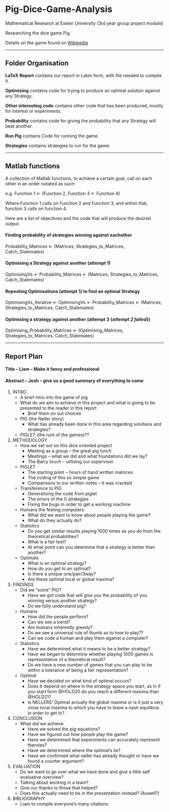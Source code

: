 # Pig-Dice-Game-Analysis


Mathematical Research at Exeter University (3rd year group project module)

Researching the dice game Pig.

Details on the game found on [Wikipedia](https://en.wikipedia.org/wiki/Pig_(dice_game))
________________________________________________________________________________

## Folder Organisation

**LaTeX Report** contains our report in Latex form, with file needed to compile it.

**Optimising** contains code for trying to produce an optimal solution against any Strategy.

**Other interesting code** contains other code that has been produced, mostly for interest or experiments.

**Probability** contains code for giving the probability that any Strategy will beat another.

**Run Pig** contains Code for running the game.

**Strategies** contains strategies to run for the game.
________________________________________________________________________________

## Matlab functions

A collection of Matlab functions, to achieve a certain goal, call on each other in an order notated as such:

e.g. Function 1 <- (Function 2, Function 3 <- Function 4)

Where Function 1 calls on Function 2 and Function 3, and within that, function 3 calls on function 4.

Here are a list of objectives and the code that will produce the desired output.

#### Finding probability of strategies winning against eachother
Probability_Matrices <- (Matrices, Strategies_to_Matrices, Catch_Stalemates)

#### Optimising a Strategy against another (attempt 1)
OptimisingVs <- Probability_Matrices <- (Matrices, Strategies_to_Matrices, Catch_Stalemates)

#### Repeating Optimisations (attempt 1) to find an optimal Strategy
OptimisingVs_Iterative <- OptimisingVs <- Probability_Matrices <- (Matrices, Strategies_to_Matrices, Catch_Stalemates)


#### Optimising a strategy against another (attempt 3 {_attempt 2 failed_})
Optimising_Probability_Matrices <- (Optimising_Matrices, Strategies_to_Matrices, Catch_Stalemates)
________________________________________________________________________________

## Report Plan

#### Title – Liam – Make it fancy and professional

#### Abstract – Josh – give us a good summary of everything to come

1. INTRO
    - A brief intro into the game of pig
    - What do we aim to achieve in this project and what is going to be presented to the reader in this report
        - Brief them on out choices
    - PIG (the Neller story)
        - What has already been done in this area regarding solutions and strategies?
    - PIGLET (the runt of the games)??
2. METHODOLOGY
    - How we set out on this dice oriented project
        - Meeting as a group – the great pig lunch
        - Meetings – what we did and what foundations did we lay?
        - The Barry touch – utilising our supervisor.
    - PIGLET
        - The starting point – hours of hand written matrices
        - The coding of this so simple game
        - Comparisons to our written notes – it was cracked
    - Transference to PIG
        - Generalising the code from piglet
        - The errors of the 0 strategies
        - Fixing the bugs in order to get  a working machine
    - Humans the feeling computers
        - What did we want to know about people playing the game?
        - What do they actually do?
    - Statistics
        - Do you get similar results playing 1000 times as you do from the theoretical probabilities?
        - What is a fair test?
        - At what point can you determine that a strategy is better than another?
    - Optimals
        - What is an optimal strategy?
        - How do you get to an optimal?
        - Is there a unique one/pair/3way?
        - Are these optimal local or global maxima?
3. FINDINGS
    - Did we “solve” PIG?
        - Have we got code that will give you the probability of you winning versus another strategy?
        - Do we fully understand pig?
    - Humans
        - How did the people perform?
        - Can we see a trend?
        - Are humans inherently greedy?
        - Do we see a universal rule of thumb as to how to play??
        - Can we code a human and play them against a computer?
    - Statistics
        - Have we determined what it means to be a better strategy?
        - Have we began to determine whether playing 1000 games is representative of a theoretical result?
        - Do we have a new number of games that you can play to be within a tolerance of being a fair representation?
    - Optimal
        - Have we decided on what kind of optimal occurs?
        - Does It depend on where in the strategy space you start, as in if you start form @HOLD20 do you reach a different maxima than @HOLD21?
        - Is NELLERS’ Optimal actually the global maxima or is it just a very close local maxima to which you have to leave a nash equilibria in order to get to?
4. CONCLUSION
    - What did we achieve
        - Have we solved the pig equations?
        - Have we figured out how people play the game?
        - Have we determined that experiments can accurately represent theroies?
        - Have we determined where the optimal’s lie?
        - Have we confirmed what neller has already thought or have we found a counter argument?
5. EVALUATION
    - Do we want to go over what we have done and give a little self evaluative overview?
    - Talking about working in a team?
    - Give our thanks to those that helped?
    - Does this actually need to be in the presentation instead? (Aswell?)
6. BIBLIOGRAPHY
    -  Liam to compile everyone’s many citations
